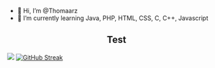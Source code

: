 - 👋 Hi, I’m @Thomaarz
- 🌱 I’m currently learning Java, PHP, HTML, CSS, C, C++, Javascript

<h2 style="text-align: center;">Test</h1>
<!---
Thomaarz/Thomaarz is a ✨ special ✨ repository because its `README.md` (this file) appears on your GitHub profile.
You can click the Preview link to take a look at your changes.
--->


![](https://komarev.com/ghpvc/?username=Thomaarz)
[![GitHub Streak](https://github-readme-streak-stats.herokuapp.com/?user=Thomaarz)](https://git.io/streak-stats)
